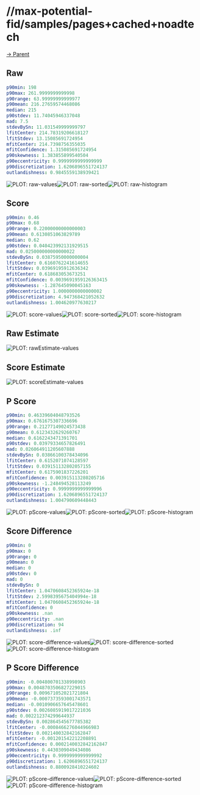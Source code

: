 
# //max-potential-fid/samples/pages+cached+noadtech

[→ Parent](../..)


## Raw


```yaml
p90min: 198
p90max: 261.9999999999998
p90range: 63.99999999999977
p90mean: 216.27659574468086
median: 215
p90stdev: 11.74045946337048
mad: 7.5
stdevBySn: 11.031549999999797
lfitCenter: 214.78319206618127
lfitStdev: 13.15085691724954
mfitCenter: 214.7398756355035
mfitConfidence: 1.315085691724954
p90skewness: 1.383855899540504
p90eccentricity: 0.9999999999999999
p90discretization: 1.6206896551724137
outlandishness: 0.9845559138939421

```

![PLOT: raw-values](./raw/values.svg)![PLOT: raw-sorted](./raw/sorted.svg)![PLOT: raw-histogram](./raw/histogram.svg)
## Score


```yaml
p90min: 0.46
p90max: 0.68
p90range: 0.22000000000000003
p90mean: 0.6130851063829789
median: 0.62
p90stdev: 0.040423992131929515
mad: 0.025000000000000022
stdevBySn: 0.03875950000000004
lfitCenter: 0.6160762241614655
lfitStdev: 0.03969195912636342
mfitCenter: 0.618683053673251
mfitConfidence: 0.0039691959126363415
p90skewness: -1.287645090045163
p90eccentricity: 1.0000000000000002
p90discretization: 4.947368421052632
outlandishness: 1.004620977630217

```

![PLOT: score-values](./score/values.svg)![PLOT: score-sorted](./score/sorted.svg)![PLOT: score-histogram](./score/histogram.svg)
## Raw Estimate

![PLOT: rawEstimate-values](./rawEstimate/values.svg)
## Score Estimate

![PLOT: scoreEstimate-values](./scoreEstimate/values.svg)
## P Score


```yaml
p90min: 0.46339604048793526
p90max: 0.6761675307336696
p90range: 0.21277149024573438
p90mean: 0.6123432629260767
median: 0.6162243471391701
p90stdev: 0.03979334657826491
mad: 0.026064911205607888
stdevBySn: 0.03866100378434096
lfitCenter: 0.6152071074128597
lfitStdev: 0.039151132802057155
mfitCenter: 0.6175901837226201
mfitConfidence: 0.003915113280205716
p90skewness: -1.248494528113249
p90eccentricity: 0.9999999999999996
p90discretization: 1.6206896551724137
outlandishness: 1.004790609448443

```

![PLOT: pScore-values](./pScore/values.svg)![PLOT: pScore-sorted](./pScore/sorted.svg)![PLOT: pScore-histogram](./pScore/histogram.svg)
## Score Difference


```yaml
p90min: 0
p90max: 0
p90range: 0
p90mean: 0
median: 0
p90stdev: 0
mad: 0
stdevBySn: 0
lfitCenter: 1.0470608452365924e-18
lfitStdev: 2.5998395675404994e-18
mfitCenter: 1.0470608452365924e-18
mfitConfidence: 0
p90skewness: .nan
p90eccentricity: .nan
p90discretization: 94
outlandishness: .inf

```

![PLOT: score-difference-values](./score-difference/values.svg)![PLOT: score-difference-sorted](./score-difference/sorted.svg)![PLOT: score-difference-histogram](./score-difference/histogram.svg)
## P Score Difference


```yaml
p90min: -0.004800701338998903
p90max: 0.0048703506827229015
p90range: 0.009671052021721804
p90mean: -0.0007373593001743571
median: -0.0010906657645478601
p90stdev: 0.0026085919017221036
mad: 0.002212374299644937
stdevBySn: 0.002864545677785382
lfitCenter: -0.0008466276044966983
lfitStdev: 0.002140032842162847
mfitCenter: -0.001201542212208891
mfitConfidence: 0.0002140032842162847
p90skewness: 0.4430309049434086
p90eccentricity: 0.9999999999999992
p90discretization: 1.6206896551724137
outlandishness: 0.8800928410224602

```

![PLOT: pScore-difference-values](./pScore-difference/values.svg)![PLOT: pScore-difference-sorted](./pScore-difference/sorted.svg)![PLOT: pScore-difference-histogram](./pScore-difference/histogram.svg)